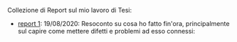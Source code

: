 

Collezione di Report sul mio lavoro di Tesi:
- [report 1](http://github.com/mcaresein/Tesi/tree/master/report1/report1.ipynb): 19/08/2020: Resoconto su cosa ho fatto fin'ora, principalmente sul capire come mettere difetti e problemi ad esso connessi:  



